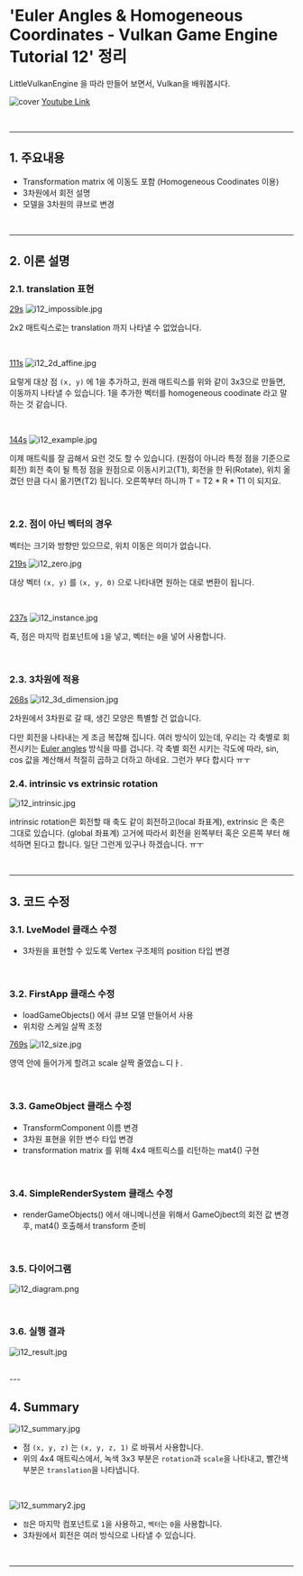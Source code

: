 # 'Euler Angles & Homogeneous Coordinates - Vulkan Game Engine Tutorial 12' 정리


LittleVulkanEngine 을 따라 만들어 보면서, Vulkan을 배워봅시다.


![cover](/images/lve/i12_cover.jpg)
[Youtube Link](https://youtu.be/0X_kRtyVzm4?list=PL8327DO66nu9qYVKLDmdLW_84-yE4auCR)

<br/>

---


## 1. 주요내용

- Transformation matrix 에 이동도 포함 (Homogeneous Coodinates 이용)
- 3차원에서 회전 설명
- 모델을 3차원의 큐브로 변경

<br/>

---

## 2. 이론 설명

### 2.1. translation 표현

[29s](https://youtu.be/0X_kRtyVzm4?list=PL8327DO66nu9qYVKLDmdLW_84-yE4auCR&t=29)
![i12_impossible.jpg](/images/lve/i12_impossible.jpg)

2x2 매트릭스로는 translation 까지 나타낼 수 없었습니다.


<br/>

[111s](https://youtu.be/0X_kRtyVzm4?list=PL8327DO66nu9qYVKLDmdLW_84-yE4auCR&t=111)
![i12_2d_affine.jpg](/images/lve/i12_2d_affine.jpg)

요렇게 대상 점 `(x, y)` 에 1을 추가하고, 원래 매트릭스를 위와 같이 3x3으로 만들면, 이동까지 나타낼 수 있습니다.
1을 추가한 벡터를 homogeneous coodinate 라고 말하는 것 같습니다.


<br/>


[144s](https://youtu.be/0X_kRtyVzm4?list=PL8327DO66nu9qYVKLDmdLW_84-yE4auCR&t=144)
![i12_example.jpg](/images/lve/i12_example.jpg)

이제 매트릭를 잘 곱해서 요런 것도 할 수 있습니다. (원점이 아니라 특정 점을 기준으로 회전)
회전 축이 될 특정 점을 원점으로 이동시키고(T1), 회전을 한 뒤(Rotate), 위치 옮겼던 만큼 다시 옮기면(T2) 됩니다.
오른쪽부터 하니까 T = T2 * R * T1 이 되지요.

<br/>


### 2.2. 점이 아닌 벡터의 경우

벡터는 크기와 방향만 있으므로, 위치 이동은 의미가 없습니다.


[219s](https://youtu.be/0X_kRtyVzm4?list=PL8327DO66nu9qYVKLDmdLW_84-yE4auCR&t=219)
![i12_zero.jpg](/images/lve/i12_zero.jpg)

대상 벡터 `(x, y)` 를 `(x, y, 0)` 으로 나타내면 원하는 대로 변환이 됩니다.

<br/>

[237s](https://youtu.be/0X_kRtyVzm4?list=PL8327DO66nu9qYVKLDmdLW_84-yE4auCR&t=237)
![i12_instance.jpg](/images/lve/i12_instance.jpg)

즉, 점은 마지막 컴포넌트에 `1`을 넣고, 벡터는 `0`을 넣어 사용합니다.

<br/>

### 2.3. 3차원에 적용
[268s](https://youtu.be/0X_kRtyVzm4?list=PL8327DO66nu9qYVKLDmdLW_84-yE4auCR&t=268)
![i12_3d_dimension.jpg](/images/lve/i12_3d_dimension.jpg)

2차원에서 3차원로 갈 때, 생긴 모양은 특별할 건 없습니다.

다만 회전을 나타내는 게 조금 복잡해 집니다.
여러 방식이 있는데, 우리는 각 축별로 회전시키는 [Euler angles](https://en.wikipedia.org/wiki/Euler_angles) 방식을 따를 겁니다.
각 축별 회전 시키는 각도에 따라, sin, cos 값을 계산해서 적절히 곱하고 더하고 하네요.
그런가 부다 합시다 ㅠㅜ


### 2.4. intrinsic vs extrinsic rotation

![i12_intrinsic.jpg](/images/lve/i12_intrinsic.jpg)

intrinsic rotation은 회전할 때 축도 같이 회전하고(local 좌표계), extrinsic 은 축은 그대로 있습니다. (global 좌표계)
고거에 따라서 회전을 왼쪽부터 혹은 오른쪽 부터 해석하면 된다고 합니다.
일단 그런게 있구나 하겠습니다. ㅠㅜ

<br/>

---

## 3. 코드 수정

### 3.1. LveModel 클래스 수정
- 3차원을 표현할 수 있도록 Vertex 구조체의 position 타입 변경

<br/>

### 3.2. FirstApp 클래스 수정
- loadGameObjects() 에서 큐브 모델 만들어서 사용
- 위치랑 스케일 살짝 조정

[769s](https://youtu.be/0X_kRtyVzm4?list=PL8327DO66nu9qYVKLDmdLW_84-yE4auCR&t=769)
![i12_size.jpg](/images/lve/i12_size.jpg)

영역 안에 들어가게 할려고 scale 살짝 줄였습ㄴ디ㅏ.

<br/>

### 3.3. GameObject 클래스 수정
- TransformComponent 이름 변경
- 3차원 표현을 위한 변수 타입 변경
- transformation matrix 를 위해 4x4 매트릭스를 리턴하는 mat4() 구현

<br/>

### 3.4. SimpleRenderSystem 클래스 수정
- renderGameObjects() 에서 애니메니션을 위해서 GameOjbect의 회전 값 변경후, mat4() 호출해서 transform 준비

<br/>


### 3.5. 다이어그램

![i12_diagram.png](/images/lve/i12_diagram.png)

<br/>


### 3.6. 실행 결과

![i12_result.jpg](/images/lve/i12_result.jpg)

<br/>
---

## 4. Summary

![i12_summary.jpg](/images/lve/i12_summary.jpg)

- 점 `(x, y, z)` 는 `(x, y, z, 1)` 로 바꿔서 사용합니다.
- 위의 4x4 매트릭스에서, 녹색 3x3 부분은 `rotation`과 `scale`을 나타내고, 빨간색 부분은 `translation`을 나타냅니다.

<br/>


![i12_summary2.jpg](/images/lve/i12_summary2.jpg)
- `점`은 마지막 컴포넌트로 `1`을 사용하고, `벡터`는 `0`을 사용합니다.
- 3차원에서 회전은 여러 방식으로 나타낼 수 있습니다.


<br/>

---
